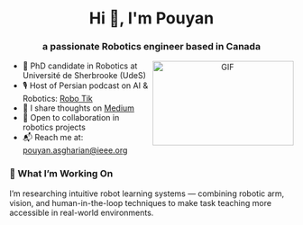 <h1 align="center">Hi 👋, I'm Pouyan </h1>
<h3 align="center">a passionate Robotics engineer based in Canada</h3>

<a target="_blank" align="center">
  <img align="right" top="500" height="150" width="250" alt="GIF" src="https://media.giphy.com/media/v1.Y2lkPTc5MGI3NjExbmdjYTVwZGNpcmVzcnQ3enk2eGpkNGFkcm4yY3Y0ZW1vanF3cGowciZlcD12MV9pbnRlcm5hbF9naWZfYnlfaWQmY3Q9Zw/Zx0Ploq51axjKTZzgZ/giphy.gif">
</a>

- 🤖 PhD candidate in Robotics at Université de Sherbrooke (UdeS)   
- 🎙️ Host of Persian podcast on AI & Robotics: [Robo Tik](https://rss.com/podcasts/robo-tik/)  
- 📝 I share thoughts on [Medium](https://medium.com/@pouyan-asg)  
- 🤝 Open to collaboration in robotics projects  
- 📬 Reach me at: [pouyan.asgharian@ieee.org](mailto:pouyan.asgharian@ieee.org)

### 🔬 What I’m Working On
I’m researching intuitive robot learning systems — combining robotic arm, vision, and human-in-the-loop techniques to make task teaching more accessible in real-world environments.
